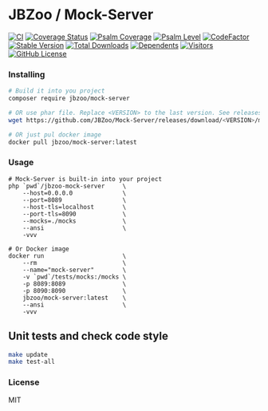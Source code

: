 # JBZoo / Mock-Server

[![CI](https://github.com/JBZoo/Mock-Server/actions/workflows/main.yml/badge.svg?branch=master)](https://github.com/JBZoo/Mock-Server/actions/workflows/main.yml?query=branch%3Amaster)    [![Coverage Status](https://coveralls.io/repos/github/JBZoo/Mock-Server/badge.svg?branch=master)](https://coveralls.io/github/JBZoo/Mock-Server?branch=master)    [![Psalm Coverage](https://shepherd.dev/github/JBZoo/Mock-Server/coverage.svg)](https://shepherd.dev/github/JBZoo/Mock-Server)    [![Psalm Level](https://shepherd.dev/github/JBZoo/Mock-Server/level.svg)](https://shepherd.dev/github/JBZoo/Mock-Server)    [![CodeFactor](https://www.codefactor.io/repository/github/jbzoo/mock-server/badge)](https://www.codefactor.io/repository/github/jbzoo/mock-server/issues)    
[![Stable Version](https://poser.pugx.org/jbzoo/mock-server/version)](https://packagist.org/packages/jbzoo/mock-server/)    [![Total Downloads](https://poser.pugx.org/jbzoo/mock-server/downloads)](https://packagist.org/packages/jbzoo/mock-server/stats)    [![Dependents](https://poser.pugx.org/jbzoo/mock-server/dependents)](https://packagist.org/packages/jbzoo/mock-server/dependents?order_by=downloads)    [![Visitors](https://visitor-badge.glitch.me/badge?page_id=jbzoo.mock-server)]()    [![GitHub License](https://img.shields.io/github/license/jbzoo/mock-server)](https://github.com/JBZoo/Mock-Server/blob/master/LICENSE)



### Installing

```sh
# Build it into you project
composer require jbzoo/mock-server

# OR use phar file. Replace <VERSION> to the last version. See releases page
wget https://github.com/JBZoo/Mock-Server/releases/download/<VERSION>/mock-server.phar 

# OR just pul docker image
docker pull jbzoo/mock-server:latest
```


### Usage

```shell
# Mock-Server is built-in into your project
php `pwd`/jbzoo-mock-server     \
    --host=0.0.0.0              \
    --port=8089                 \
    --host-tls=localhost        \
    --port-tls=8090             \
    --mocks=./mocks             \
    --ansi                      \
    -vvv

# Or Docker image
docker run                      \
    --rm                        \
    --name="mock-server"        \
    -v `pwd`/tests/mocks:/mocks \
    -p 8089:8089                \
    -p 8090:8090                \
    jbzoo/mock-server:latest    \
    --ansi                      \
    -vvv
```


## Unit tests and check code style
```sh
make update
make test-all
```


### License

MIT
